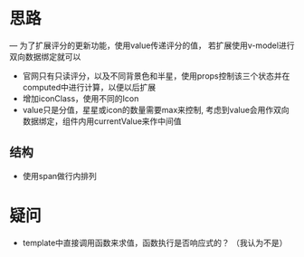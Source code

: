 # 思路
— 为了扩展评分的更新功能，使用value传递评分的值， 若扩展使用v-model进行双向数据绑定就可以
- 官网只有只读评分，以及不同背景色和半星，使用props控制该三个状态并在computed中进行计算，以便以后扩展
- 增加iconClass，使用不同的Icon
- value只是分值，星星或icon的数量需要max来控制, 考虑到value会用作双向数据绑定，组件内用currentValue来作中间值

## 结构
- 使用span做行内排列

# 疑问
- template中直接调用函数来求值，函数执行是否响应式的？ （我认为不是）